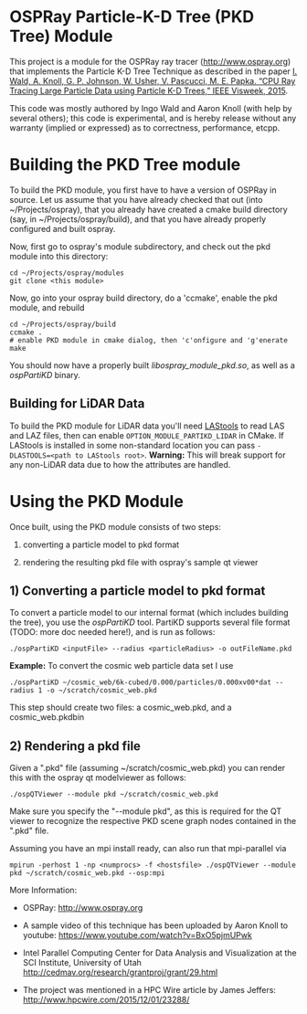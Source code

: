 # OSPRay Particle-K-D Tree (PKD Tree) Module

This project is a module for the OSPRay ray tracer (http://www.ospray.org) that implements the Particle K-D Tree Technique as described in the paper [I. Wald, A. Knoll, G. P. Johnson, W. Usher, V. Pascucci, M. E. Papka. “CPU Ray Tracing Large Particle Data using Particle K-D Trees,” IEEE Visweek, 2015](http://www.sci.utah.edu/publications/Wal2015a/ospParticle.pdf).

This code was mostly authored by Ingo Wald and Aaron Knoll (with help by several others); this code is experimental, and is hereby release without any warranty (implied or expressed) as to correctness, performance, etcpp.

# Building the PKD Tree module

To build the PKD module, you first have to have a version of OSPRay in source. Let us assume that you have already checked that out (into ~/Projects/ospray), that you already have created a cmake build directory (say, in ~/Projects/ospray/build), and that you have already properly configured and built ospray.

Now, first go to ospray's module subdirectory, and check out the pkd module into this directory:

    cd ~/Projects/ospray/modules
    git clone <this module>

Now, go into your ospray build directory, do a 'ccmake', enable the pkd module, and rebuild

    cd ~/Projects/ospray/build
    ccmake .
    # enable PKD module in cmake dialog, then 'c'onfigure and 'g'enerate
    make

You should now have a properly built _libospray_module_pkd.so_, as well as a _ospPartiKD_ binary.

## Building for LiDAR Data

To build the PKD module for LiDAR data you'll need [LAStools](http://www.cs.unc.edu/~isenburg/lastools/) to read
LAS and LAZ files, then can enable `OPTION_MODULE_PARTIKD_LIDAR` in CMake. If LAStools is installed in some
non-standard location you can pass `-DLASTOOLS=<path to LAStools root>`. **Warning:** This will break support
for any non-LiDAR data due to how the attributes are handled.

# Using the PKD Module

Once built, using the PKD module consists of two steps:

1) converting a particle model to pkd format 

2) rendering the resulting pkd file with ospray's sample qt viewer

## 1) Converting a particle model to pkd format

To convert a particle model to our internal format (which includes building the tree), you use the _ospPartiKD_ tool. PartiKD supports several file format (TODO: more doc needed here!), and is run as follows:

    ./ospPartiKD <inputFile> --radius <particleRadius> -o outFileName.pkd

**Example:** To convert the cosmic web particle data set I use

    ./ospPartiKD ~/cosmic_web/6k-cubed/0.000/particles/0.000xv00*dat --radius 1 -o ~/scratch/cosmic_web.pkd

This step should create two files: a cosmic_web.pkd, and a cosmic_web.pkdbin

## 2) Rendering a pkd file

Given a ".pkd" file (assuming ~/scratch/cosmic_web.pkd) you can render this with the ospray qt modelviewer as follows:

    ./ospQTViewer --module pkd ~/scratch/cosmic_web.pkd

Make sure you specify the "--module pkd", as this is required for the QT viewer to recognize the respective PKD scene graph nodes contained in the ".pkd" file.

Assuming you have an mpi install ready, can also run that mpi-parallel via

    mpirun -perhost 1 -np <numprocs> -f <hostsfile> ./ospQTViewer --module pkd ~/scratch/cosmic_web.pkd --osp:mpi


More Information:

- OSPRay: http://www.ospray.org

- A sample video of this technique has been uploaded by Aaron Knoll to youtube: https://www.youtube.com/watch?v=BxO5pjmUPwk

- Intel Parallel Computing Center for Data Analysis and Visualization at the SCI Institute, University of Utah http://cedmav.org/research/grantproj/grant/29.html

- The project was mentioned in a HPC Wire article by James Jeffers: http://www.hpcwire.com/2015/12/01/23288/

